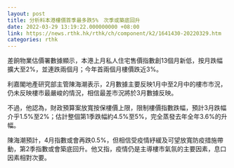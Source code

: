 ```yaml
---
layout: post
title: 分析料本港樓價首季最多跌5%　次季或築底回升
date: 2022-03-29 13:19:22.000000000 +08:00
link: https://news.rthk.hk/rthk/ch/component/k2/1641430-20220329.htm
categories: rthk
---
```


差餉物業估價署數據顯示，本港上月私人住宅售價指數創13個月新低，按月跌幅擴大至2%，並連跌兩個月；今年首兩個月樓價跌近3%。

利嘉閣地產研究部主管陳海潮表示，2月數據主要反映1月中至2月中的樓市市況，仍未反映樓市最嚴峻的情況，相信最差市況將於3月數據反映。

不過，他認為，財政預算案放寬按保樓價上限，限制樓價指數跌幅，預計3月跌幅介乎1.5%至2%；估計整個第1季跌幅約4.5%至5%，完全蒸發去年全年3.6%的升幅。

陳海潮預計，4月指數或會再跌0.5%，但相信受疫情紓緩及可望放寬防疫措施帶動，第2季指數或會築底回升。他又指，疫情仍是主導樓市氣氛的主要因素，息口因素相對次要。
